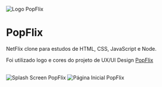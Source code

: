![Logo PopFlix](https://user-images.githubusercontent.com/110435480/206823140-3d0a059a-fc20-4a89-b864-a77117910fa5.png)
# PopFlix

NetFlix clone para estudos de HTML, CSS, JavaScript e Node.

Foi utilizado logo e cores do projeto de UX/UI Design [PopFlix](https://www.behance.net/gallery/131159207/Popflix-UXUI-Prototype)
<br>
<br>

![Splash Screen PopFlix](https://user-images.githubusercontent.com/110435480/206823080-bc583914-78f1-4ca6-8fe5-9c48ab432b03.PNG)
![Página Inicial PopFlix](https://user-images.githubusercontent.com/110435480/206823093-c1b522f6-3e30-472d-8edc-a38a97ed82e0.PNG)

